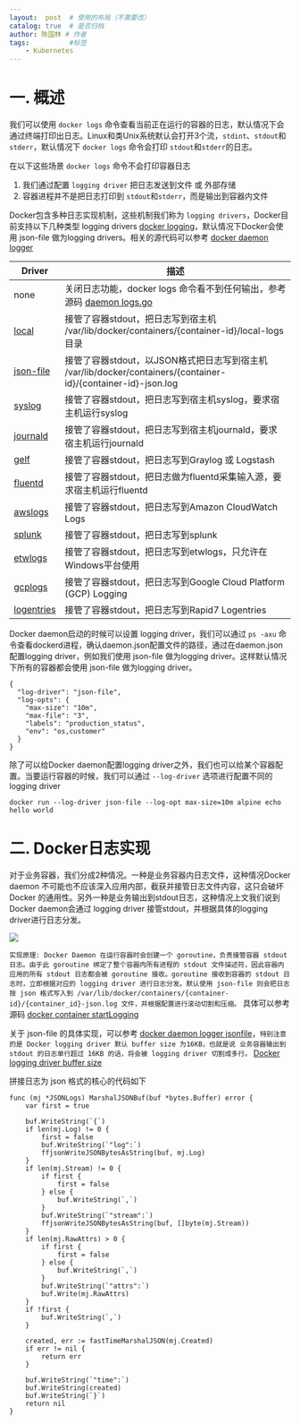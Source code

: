```yaml
---
layout:  post  # 使用的布局（不需要改）
catalog: true  # 是否归档
author: 陈国林 # 作者
tags:          #标签
    - Kubernetes
---
```


# 一. 概述
我们可以使用 `docker logs` 命令查看当前正在运行的容器的日志，默认情况下会通过终端打印出日志。Linux和类Unix系统默认会打开3个流，`stdint`、`stdout`和 `stderr`，默认情况下 `docker logs` 命令会打印 `stdout`和`stderr`的日志。

在以下这些场景 `docker logs` 命令不会打印容器日志

1. 我们通过配置 `logging driver` 把日志发送到文件 或 外部存储
2. 容器进程并不是把日志打印到 `stdout`和`stderr`，而是输出到容器内文件

Docker包含多种日志实现机制，这些机制我们称为 `logging drivers`，Docker目前支持以下几种类型 logging drivers [docker logging](https://docs.docker.com/config/containers/logging/configure/)，默认情况下Docker会使用 json-file 做为logging drivers。相关的源代码可以参考 [docker daemon logger](https://github.com/moby/moby/tree/master/daemon/logger)

| Driver     | 描述 |
| ---------- | --- |
| none       | 关闭日志功能，docker logs 命令看不到任何输出，参考源码 [daemon logs.go](https://github.com/moby/moby/blob/master/daemon/logs.go#L44) |
| [local](https://docs.docker.com/config/containers/logging/local/)      |  接管了容器stdout，把日志写到宿主机 /var/lib/docker/containers/{container-id}/local-logs 目录 |
| [json-file](https://docs.docker.com/config/containers/logging/json-file/)  |  接管了容器stdout，以JSON格式把日志写到宿主机 /var/lib/docker/containers/{container-id}/{container-id}-json.log |
| [syslog](https://docs.docker.com/config/containers/logging/syslog/)     | 接管了容器stdout，把日志写到宿主机syslog，要求宿主机运行syslog  |
| [journald](https://docs.docker.com/config/containers/logging/journald/)   |  接管了容器stdout，把日志写到宿主机journald，要求宿主机运行journald |
| [gelf](https://docs.docker.com/config/containers/logging/gelf/)       |  接管了容器stdout，把日志写到Graylog 或 Logstash |
| [fluentd](https://docs.docker.com/config/containers/logging/fluentd/)    |  接管了容器stdout，把日志做为fluentd采集输入源，要求宿主机运行fluentd|
| [awslogs](https://docs.docker.com/config/containers/logging/awslogs/)    |  接管了容器stdout，把日志写到Amazon CloudWatch Logs |
| [splunk](https://docs.docker.com/config/containers/logging/splunk/)     |  接管了容器stdout，把日志写到splunk |
| [etwlogs](https://docs.docker.com/config/containers/logging/etwlogs/)    |  接管了容器stdout，把日志写到etwlogs，只允许在Windows平台使用 |
| [gcplogs](https://docs.docker.com/config/containers/logging/gcplogs/)    |  接管了容器stdout，把日志写到Google Cloud Platform (GCP) Logging |
| [logentries](https://docs.docker.com/config/containers/logging/logentries/) |  接管了容器stdout，把日志写到Rapid7 Logentries |

Docker daemon启动的时候可以设置 logging driver，我们可以通过 `ps -axu` 命令查看dockerd进程，确认daemon.json配置文件的路径，通过在daemon.json配置logging driver，例如我们使用 json-file 做为logging driver。这样默认情况下所有的容器都会使用 json-file 做为logging driver。

```
{
  "log-driver": "json-file",
  "log-opts": {
    "max-size": "10m",
    "max-file": "3",
    "labels": "production_status",
    "env": "os,customer"
  }
}
```

除了可以给Docker daemon配置logging driver之外，我们也可以给某个容器配置。当要运行容器的时候，我们可以通过 `--log-driver` 选项进行配置不同的logging driver

```
docker run --log-driver json-file --log-opt max-size=10m alpine echo hello world
```

# 二. Docker日志实现
对于业务容器，我们分成2种情况。一种是业务容器内日志文件，这种情况Docker daemon 不可能也不应该深入应用内部，截获并接管日志文件内容，这只会破坏 Docker 的通用性。另外一种是业务输出到stdout日志，这种情况上文我们说到Docker daemon会通过 logging driver 接管stdout，并根据具体的logging driver进行日志分发。

![](https://github.com/chenguolin/chenguolin.github.io/blob/master/data/image/docker-logging-driver.png?raw=true)

`实现原理: Docker Daemon 在运行容器时会创建一个 goroutine，负责接管容器 stdout 日志。由于此 goroutine 绑定了整个容器内所有进程的 stdout 文件描述符，因此容器内应用的所有 stdout 日志都会被 goroutine 接收。goroutine 接收到容器的 stdout 日志时，立即根据对应的 logging driver 进行日志分发。默认使用 json-file 则会把日志按 json 格式写入到 /var/lib/docker/containers/{container-id}/{container_id}-json.log 文件，并根据配置进行滚动切割和压缩。` 具体可以参考源码 [docker container startLogging](https://github.com/moby/moby/blob/master/container/container.go#L609)

关于 json-file 的具体实现，可以参考 [docker daemon logger jsonfile](https://github.com/moby/moby/tree/master/daemon/logger/jsonfilelog)，`特别注意的是 Docker logging driver 默认 buffer size 为16KB，也就是说 业务容器输出到 stdout 的日志单行超过 16KB 的话，将会被 logging driver 切割成多行。` [Docker logging driver buffer size](https://github.com/moby/moby/blob/master/daemon/logger/copier.go#L21)

拼接日志为 json 格式的核心的代码如下
```
func (mj *JSONLogs) MarshalJSONBuf(buf *bytes.Buffer) error {
	var first = true

	buf.WriteString(`{`)
	if len(mj.Log) != 0 {
		first = false
		buf.WriteString(`"log":`)
		ffjsonWriteJSONBytesAsString(buf, mj.Log)
	}
	if len(mj.Stream) != 0 {
		if first {
			first = false
		} else {
			buf.WriteString(`,`)
		}
		buf.WriteString(`"stream":`)
		ffjsonWriteJSONBytesAsString(buf, []byte(mj.Stream))
	}
	if len(mj.RawAttrs) > 0 {
		if first {
			first = false
		} else {
			buf.WriteString(`,`)
		}
		buf.WriteString(`"attrs":`)
		buf.Write(mj.RawAttrs)
	}
	if !first {
		buf.WriteString(`,`)
	}

	created, err := fastTimeMarshalJSON(mj.Created)
	if err != nil {
		return err
	}

	buf.WriteString(`"time":`)
	buf.WriteString(created)
	buf.WriteString(`}`)
	return nil
}
```


